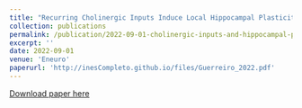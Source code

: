 ```yaml
---
title: "Recurring Cholinergic Inputs Induce Local Hippocampal Plasticity through Feedforward Disinhibition"
collection: publications
permalink: /publication/2022-09-01-cholinergic-inputs-and-hippocampal-plasticity
excerpt: ''
date: 2022-09-01
venue: 'Eneuro'
paperurl: 'http://inesCompleto.github.io/files/Guerreiro_2022.pdf'
---
```


[Download paper here](http://inesCompleto.github.io/files/Guerreiro_2022.pdf)
